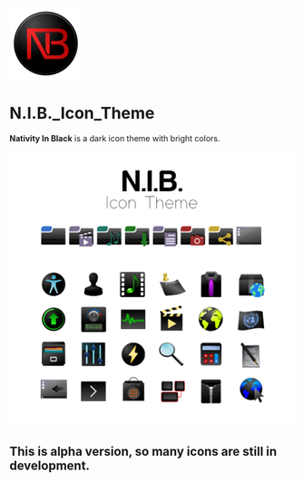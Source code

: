 ![alt text](https://github.com/ju1464/N.I.B._Icon_Theme/blob/master/LOGO.svg)

# N.I.B._Icon_Theme

**Nativity In Black** is a dark icon theme with bright colors.

![alt text](https://github.com/ju1464/N.I.B._Icon_Theme/blob/master/PREVIEWS/NIB_Preview.png)

## This is alpha version, so many icons are still in development.
